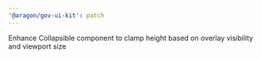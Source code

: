 ```yaml
---
'@aragon/gov-ui-kit': patch
---
```


Enhance Collapsible component to clamp height based on overlay visibility and viewport size
